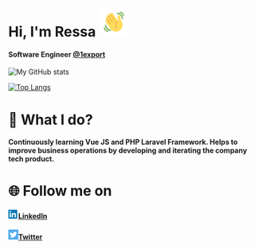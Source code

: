 # Hi, I'm Ressa <img src="/images/wave.gif" width="60px">
#### Software Engineer [@1export](http://1export.net)

![My GitHub stats](https://github-readme-stats.vercel.app/api?username=nressa&count_private=true&show_icons=true&theme=tokyo)

[![Top Langs](https://github-readme-stats.vercel.app/api/top-langs/?username=nressa)](https://github.com/nressa/github-readme-stats&layout=compact&theme=tokyo)
# 🌱 What I do?
#### Continuously learning Vue JS and PHP Laravel Framework. Helps to improve business operations by developing and iterating the company tech product.
# 🌐 Follow me on
#### <img src="/images/linkedin.png" width="20px">[LinkedIn](https://www.linkedin.com/in/ressa-nova-magbanua-3a7850172/)
#### <img src="/images/twitter.jpg" width="20px">[Twitter](https://twitter.com/MagbanuaRessa)
